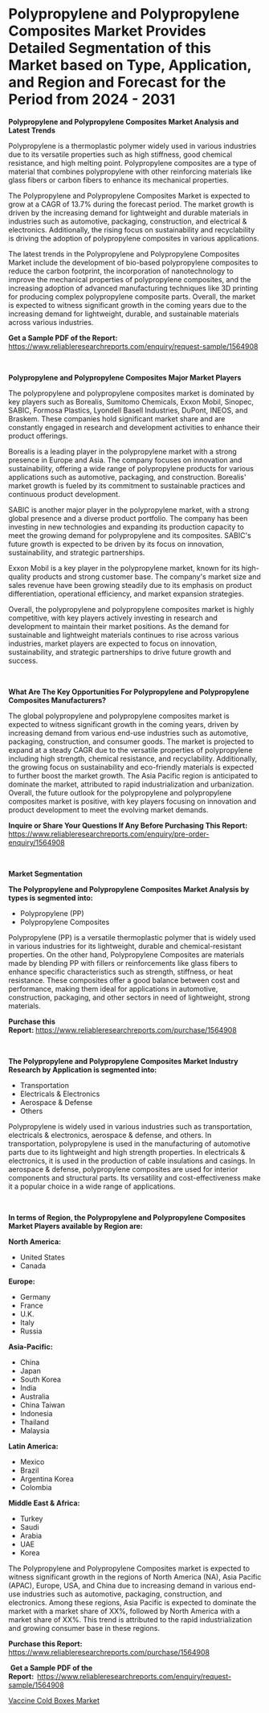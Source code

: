 <p><h1>Polypropylene and Polypropylene Composites Market Provides Detailed Segmentation of this Market based on Type, Application, and Region and Forecast for the Period from 2024 - 2031</h1></p><p><strong>Polypropylene and Polypropylene Composites Market Analysis and Latest Trends</strong></p>
<p><p>Polypropylene is a thermoplastic polymer widely used in various industries due to its versatile properties such as high stiffness, good chemical resistance, and high melting point. Polypropylene composites are a type of material that combines polypropylene with other reinforcing materials like glass fibers or carbon fibers to enhance its mechanical properties.</p><p>The Polypropylene and Polypropylene Composites Market is expected to grow at a CAGR of 13.7% during the forecast period. The market growth is driven by the increasing demand for lightweight and durable materials in industries such as automotive, packaging, construction, and electrical & electronics. Additionally, the rising focus on sustainability and recyclability is driving the adoption of polypropylene composites in various applications.</p><p>The latest trends in the Polypropylene and Polypropylene Composites Market include the development of bio-based polypropylene composites to reduce the carbon footprint, the incorporation of nanotechnology to improve the mechanical properties of polypropylene composites, and the increasing adoption of advanced manufacturing techniques like 3D printing for producing complex polypropylene composite parts. Overall, the market is expected to witness significant growth in the coming years due to the increasing demand for lightweight, durable, and sustainable materials across various industries.</p></p>
<p><strong>Get a Sample PDF of the Report:&nbsp;</strong> <a href="https://www.reliableresearchreports.com/enquiry/request-sample/1564908">https://www.reliableresearchreports.com/enquiry/request-sample/1564908</a></p>
<p>&nbsp;</p>
<p><strong>Polypropylene and Polypropylene Composites Major Market Players</strong></p>
<p><p>The polypropylene and polypropylene composites market is dominated by key players such as Borealis, Sumitomo Chemicals, Exxon Mobil, Sinopec, SABIC, Formosa Plastics, Lyondell Basell Industries, DuPont, INEOS, and Braskem. These companies hold significant market share and are constantly engaged in research and development activities to enhance their product offerings.</p><p>Borealis is a leading player in the polypropylene market with a strong presence in Europe and Asia. The company focuses on innovation and sustainability, offering a wide range of polypropylene products for various applications such as automotive, packaging, and construction. Borealis' market growth is fueled by its commitment to sustainable practices and continuous product development.</p><p>SABIC is another major player in the polypropylene market, with a strong global presence and a diverse product portfolio. The company has been investing in new technologies and expanding its production capacity to meet the growing demand for polypropylene and its composites. SABIC's future growth is expected to be driven by its focus on innovation, sustainability, and strategic partnerships.</p><p>Exxon Mobil is a key player in the polypropylene market, known for its high-quality products and strong customer base. The company's market size and sales revenue have been growing steadily due to its emphasis on product differentiation, operational efficiency, and market expansion strategies.</p><p>Overall, the polypropylene and polypropylene composites market is highly competitive, with key players actively investing in research and development to maintain their market positions. As the demand for sustainable and lightweight materials continues to rise across various industries, market players are expected to focus on innovation, sustainability, and strategic partnerships to drive future growth and success.</p></p>
<p>&nbsp;</p>
<p><strong>What Are The Key Opportunities For Polypropylene and Polypropylene Composites Manufacturers?</strong></p>
<p><p>The global polypropylene and polypropylene composites market is expected to witness significant growth in the coming years, driven by increasing demand from various end-use industries such as automotive, packaging, construction, and consumer goods. The market is projected to expand at a steady CAGR due to the versatile properties of polypropylene including high strength, chemical resistance, and recyclability. Additionally, the growing focus on sustainability and eco-friendly materials is expected to further boost the market growth. The Asia Pacific region is anticipated to dominate the market, attributed to rapid industrialization and urbanization. Overall, the future outlook for the polypropylene and polypropylene composites market is positive, with key players focusing on innovation and product development to meet the evolving market demands.</p></p>
<p><strong>Inquire or Share Your Questions If Any Before Purchasing This Report:</strong> <a href="https://www.reliableresearchreports.com/enquiry/pre-order-enquiry/1564908">https://www.reliableresearchreports.com/enquiry/pre-order-enquiry/1564908</a></p>
<p>&nbsp;</p>
<p><strong>Market Segmentation</strong></p>
<p><strong>The Polypropylene and Polypropylene Composites Market Analysis by types is segmented into:</strong></p>
<p><ul><li>Polypropylene (PP)</li><li>Polypropylene Composites</li></ul></p>
<p><p>Polypropylene (PP) is a versatile thermoplastic polymer that is widely used in various industries for its lightweight, durable and chemical-resistant properties. On the other hand, Polypropylene Composites are materials made by blending PP with fillers or reinforcements like glass fibers to enhance specific characteristics such as strength, stiffness, or heat resistance. These composites offer a good balance between cost and performance, making them ideal for applications in automotive, construction, packaging, and other sectors in need of lightweight, strong materials.</p></p>
<p><strong>Purchase this Report:&nbsp;</strong><a href="https://www.reliableresearchreports.com/purchase/1564908">https://www.reliableresearchreports.com/purchase/1564908</a></p>
<p>&nbsp;</p>
<p><strong>The Polypropylene and Polypropylene Composites Market Industry Research by Application is segmented into:</strong></p>
<p><ul><li>Transportation</li><li>Electricals & Electronics</li><li>Aerospace & Defense</li><li>Others</li></ul></p>
<p><p>Polypropylene is widely used in various industries such as transportation, electricals & electronics, aerospace & defense, and others. In transportation, polypropylene is used in the manufacturing of automotive parts due to its lightweight and high strength properties. In electricals & electronics, it is used in the production of cable insulations and casings. In aerospace & defense, polypropylene composites are used for interior components and structural parts. Its versatility and cost-effectiveness make it a popular choice in a wide range of applications.</p></p>
<p>&nbsp;</p>
<p><strong>In terms of Region, the Polypropylene and Polypropylene Composites Market Players available by Region are:</strong></p>
<p>
    <p> <strong> North America: </strong>
        <ul>
            <li>United States</li>
            <li>Canada</li>
        </ul>
        </p> 
    <p> <strong> Europe: </strong>
        <ul>
            <li>Germany</li>
            <li>France</li>
            <li>U.K.</li>
            <li>Italy</li>
            <li>Russia</li>
        </ul>
        </p> 
    <p> <strong> Asia-Pacific: </strong>
        <ul>
            <li>China</li>
            <li>Japan</li>
            <li>South Korea</li>
            <li>India</li>
            <li>Australia</li>
            <li>China Taiwan</li>
            <li>Indonesia</li>
            <li>Thailand</li>
            <li>Malaysia</li>
        </ul>
        </p> 
    <p> <strong> Latin America: </strong>
        <ul>
            <li>Mexico</li>
            <li>Brazil</li>
            <li>Argentina Korea</li>
            <li>Colombia</li>
        </ul>
        </p> 
    <p> <strong> Middle East & Africa: </strong>
        <ul>
            <li>Turkey</li>
            <li>Saudi</li>
            <li>Arabia</li>
            <li>UAE</li>
            <li>Korea</li>
        </ul>
    </p>
    </p>
<p><p>The Polypropylene and Polypropylene Composites market is expected to witness significant growth in the regions of North America (NA), Asia Pacific (APAC), Europe, USA, and China due to increasing demand in various end-use industries such as automotive, packaging, construction, and electronics. Among these regions, Asia Pacific is expected to dominate the market with a market share of XX%, followed by North America with a market share of XX%. This trend is attributed to the rapid industrialization and growing consumer base in these regions.</p></p>
<p><strong>Purchase this Report: </strong><a href="https://www.reliableresearchreports.com/purchase/1564908">https://www.reliableresearchreports.com/purchase/1564908</a></p>
<p>&nbsp;<strong>Get a Sample PDF of the Report:&nbsp;&nbsp;</strong><a href="https://www.reliableresearchreports.com/enquiry/request-sample/1564908">https://www.reliableresearchreports.com/enquiry/request-sample/1564908</a></p>
<p><strong></strong></p>
<p><p><a href="https://metal-farmhouse-e95.notion.site/Vaccine-Cold-Boxes-Market-Size-and-Growth-Market-Segmentation-Regional-and-Country-Breakdowns-and-b64c31d6ac814afbbe21165dc6f20cb4">Vaccine Cold Boxes Market</a></p></p>